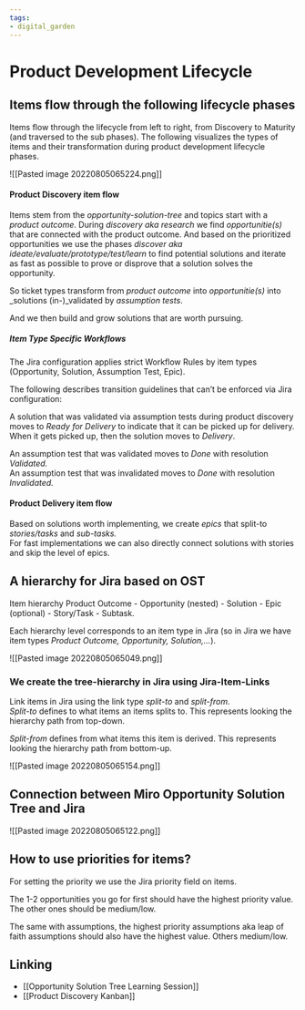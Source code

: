 ```yaml
---
tags: 
- digital_garden
---
```

# Product Development Lifecycle

## Items flow through the following lifecycle phases
Items flow through the lifecycle from left to right, from Discovery to Maturity (and traversed to the sub phases). The following visualizes the types of items and their transformation during product development lifecycle phases.

![[Pasted image 20220805065224.png]]

#### Product Discovery item flow
Items stem from the _opportunity-solution-tree_ and topics start with a _product outcome_. During _discovery aka research_ we find _opportunitie(s)_ that are connected with the product outcome. And based on the prioritized opportunities we use the phases _discover aka ideate/evaluate/prototype/test/learn_ to find potential solutions and iterate as fast as possible to prove or disprove that a solution solves the opportunity.

So ticket types transform from _product outcome_ into _opportunitie(s)_ into _solutions (in-)_validated by _assumption tests_.  

And we then build and grow solutions that are worth pursuing.

##### Item Type Specific Workflows

The Jira configuration applies strict Workflow Rules by item types (Opportunity, Solution, Assumption Test, Epic). 

The following describes transition guidelines that can’t be enforced via Jira configuration:

A solution that was validated via assumption tests during product discovery moves to _Ready for Delivery_ to indicate that it can be picked up for delivery. When it gets picked up, then the solution moves to _Delivery_.

An assumption test that was validated moves to _Done_ with resolution _Validated._  
An assumption test that was invalidated moves to _Done_ with resolution _Invalidated._

#### Product Delivery item flow
Based on solutions worth implementing, we create _epics_ that split-to _stories/tasks_ and _sub-tasks._  
For fast implementations we can also directly connect solutions with stories and skip the level of epics.

## A hierarchy for Jira based on OST
Item hierarchy Product Outcome - Opportunity (nested) - Solution - Epic (optional) - Story/Task - Subtask. 

Each hierarchy level corresponds to an item type in Jira (so in Jira we have item types _Product Outcome, Opportunity, Solution,…_).

![[Pasted image 20220805065049.png]]
### We create the tree-hierarchy in Jira using Jira-Item-Links
Link items in Jira using the link type _split-to_ and _split-from_.  
_Split-to_ defines to what items an items splits to. This represents looking the hierarchy path from top-down.

_Split-from_ defines from what items this item is derived. This represents looking the hierarchy path from bottom-up.

![[Pasted image 20220805065154.png]]


## Connection between Miro Opportunity Solution Tree and Jira

![[Pasted image 20220805065122.png]]


## How to use priorities for items?
For setting the priority we use the Jira priority field on items.

The 1-2 opportunities you go for first should have the highest priority value. The other ones should be medium/low.

The same with assumptions, the highest priority assumptions aka leap of faith assumptions should also have the highest value. Others medium/low.

## Linking
+ [[Opportunity Solution Tree Learning Session]]
+ [[Product Discovery Kanban]]
